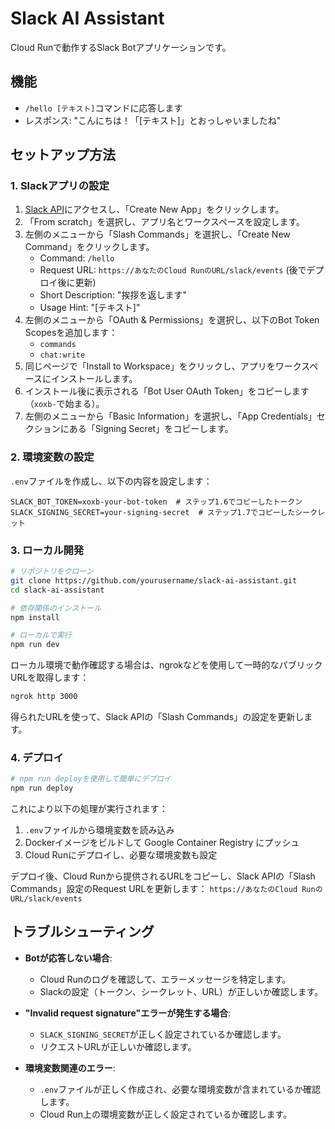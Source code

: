 # Slack AI Assistant

Cloud Runで動作するSlack Botアプリケーションです。

## 機能

- `/hello [テキスト]`コマンドに応答します
- レスポンス: "こんにちは！「[テキスト]」とおっしゃいましたね"

## セットアップ方法

### 1. Slackアプリの設定

1. [Slack API](https://api.slack.com/apps)にアクセスし、「Create New App」をクリックします。
2. 「From scratch」を選択し、アプリ名とワークスペースを設定します。
3. 左側のメニューから「Slash Commands」を選択し、「Create New Command」をクリックします。
   - Command: `/hello`
   - Request URL: `https://あなたのCloud RunのURL/slack/events` (後でデプロイ後に更新)
   - Short Description: "挨拶を返します"
   - Usage Hint: "[テキスト]"
4. 左側のメニューから「OAuth & Permissions」を選択し、以下のBot Token Scopesを追加します：
   - `commands`
   - `chat:write`
5. 同じページで「Install to Workspace」をクリックし、アプリをワークスペースにインストールします。
6. インストール後に表示される「Bot User OAuth Token」をコピーします（`xoxb-`で始まる）。
7. 左側のメニューから「Basic Information」を選択し、「App Credentials」セクションにある「Signing Secret」をコピーします。

### 2. 環境変数の設定

`.env`ファイルを作成し、以下の内容を設定します：

```
SLACK_BOT_TOKEN=xoxb-your-bot-token  # ステップ1.6でコピーしたトークン
SLACK_SIGNING_SECRET=your-signing-secret  # ステップ1.7でコピーしたシークレット
```

### 3. ローカル開発

```bash
# リポジトリをクローン
git clone https://github.com/yourusername/slack-ai-assistant.git
cd slack-ai-assistant

# 依存関係のインストール
npm install

# ローカルで実行
npm run dev
```

ローカル環境で動作確認する場合は、ngrokなどを使用して一時的なパブリックURLを取得します：

```bash
ngrok http 3000
```

得られたURLを使って、Slack APIの「Slash Commands」の設定を更新します。

### 4. デプロイ

```bash
# npm run deployを使用して簡単にデプロイ
npm run deploy
```

これにより以下の処理が実行されます：
1. `.env`ファイルから環境変数を読み込み
2. Dockerイメージをビルドして Google Container Registry にプッシュ
3. Cloud Runにデプロイし、必要な環境変数も設定

デプロイ後、Cloud Runから提供されるURLをコピーし、Slack APIの「Slash Commands」設定のRequest URLを更新します：
`https://あなたのCloud RunのURL/slack/events`

## トラブルシューティング

- **Botが応答しない場合**:
  - Cloud Runのログを確認して、エラーメッセージを特定します。
  - Slackの設定（トークン、シークレット、URL）が正しいか確認します。

- **"Invalid request signature"エラーが発生する場合**:
  - `SLACK_SIGNING_SECRET`が正しく設定されているか確認します。
  - リクエストURLが正しいか確認します。

- **環境変数関連のエラー**:
  - `.env`ファイルが正しく作成され、必要な環境変数が含まれているか確認します。
  - Cloud Run上の環境変数が正しく設定されているか確認します。